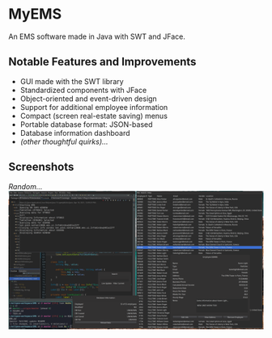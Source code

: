 # MyEMS

An EMS software made in Java with SWT and JFace.

## Notable Features and Improvements
- GUI made with the SWT library
- Standardized components with JFace
- Object-oriented and event-driven design
- Support for additional employee information
- Compact (screen real-estate saving) menus
- Portable database format: JSON-based
- Database information dashboard
- *(other thoughtful quirks)...*

## Screenshots
*Random...*
![](./screenshot.png)
